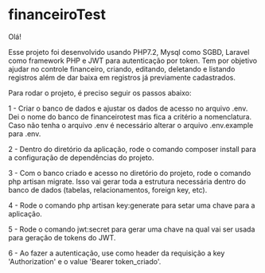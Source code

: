 # financeiroTest
Olá!

Esse projeto foi desenvolvido usando PHP7.2, Mysql como SGBD, Laravel como framework PHP e JWT para autenticação por token. Tem por objetivo ajudar no controle financeiro, criando, editando, deletando e listando registros além de dar baixa em registros já previamente cadastrados.

Para rodar o projeto, é preciso seguir os passos abaixo:

1 - Criar o banco de dados e ajustar os dados de acesso no arquivo .env. Dei o nome do banco de financeirotest mas fica a critério a nomenclatura. Caso não tenha o arquivo .env é necessário alterar o arquivo .env.example para .env.

2 - Dentro do diretório da aplicação, rode o comando composer install para a configuração de dependências do projeto.

3 - Com o banco criado e acesso no diretório do projeto, rode o comando php artisan migrate. Isso vai gerar toda a estrutura necessária dentro do banco de dados (tabelas, relacionamentos, foreign key, etc).

4 - Rode o comando php artisan key:generate para setar uma chave para a aplicação.

5 - Rode o comando jwt:secret para gerar uma chave na qual vai ser usada para geração de tokens do JWT.

6 - Ao fazer a autenticação, use como header da requisição a key 'Authorization' e o value 'Bearer token_criado'. 

